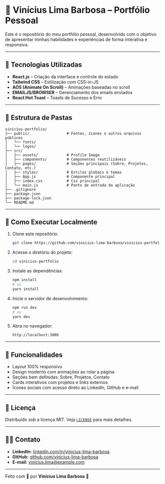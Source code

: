 # 💼 Vinícius Lima Barbosa – Portfólio Pessoal

Este é o repositório do meu portfólio pessoal, desenvolvido com o objetivo de apresentar minhas habilidades e experiências de forma interativa e responsiva.

<!-- 👉 [Acesse o site ao vivo](https://vinicius-lima-barbosa\/vinicius-portfolio) -->

---

## 🚀 Tecnologias Utilizadas

- **React.js** – Criação da interface e controle do estado
- **Tailwind CSS** – Estilização com CSS-in-JS
- **AOS (Animate On Scroll)** – Animações baseadas no scroll
- **EMAILJS/BROWSER** – Gerenciamento dos emails enviados
- **React Hot Toast** – Toasts de Sucesso e Erro

---

## 📁 Estrutura de Pastas

```
vinicius-portfolio/
├── public/                 # Fontes, ícones e outros arquivos públicos
│   └── fonts/
│   └── logos/
├── src/
│   ├── assets/             # Profile Image
│   ├── components/         # Componentes reutilizáveis
│   ├── pages/              # Seções principais (Sobre, Projetos, Contato, etc.)
│   ├── styles/             # Estilos globais e temas
│   ├── App.js              # Componente principal
│   ├── index.css           # Css principal
│   └── main.js             # Ponto de entrada da aplicação
├── .gitignore
├── package.json
├── package-lock.json
└── README.md
```

---

## 🧪 Como Executar Localmente

1. Clone este repositório:

   ```bash
   git clone https://github.com/vinicius-lima-barbosa/vinicius-portfolio.git
   ```

2. Acesse o diretório do projeto:

   ```bash
   cd vinicius-portfolio
   ```

3. Instale as dependências:

   ```bash
   npm install
   # ou
   yarn install
   ```

4. Inicie o servidor de desenvolvimento:

   ```bash
   npm run dev
   # ou
   yarn dev
   ```

5. Abra no navegador:
   ```
   http://localhost:3000
   ```

---

## 📌 Funcionalidades

- Layout 100% responsivo
- Design moderno com animações ao rolar a página
- Seções bem definidas: Sobre, Projetos, Contato
- Cards interativos com projetos e links externos
- Ícones sociais com acesso direto ao LinkedIn, GitHub e e-mail

---

## 📄 Licença

Distribuído sob a licença MIT. Veja [`LICENSE`](LICENSE) para mais detalhes.

---

## 🙋‍♂️ Contato

- **LinkedIn:** [linkedin.com/in/vinicius-lima-barbosa](https://www.linkedin.com/in/vinicius-lima-barbosa)
- **GitHub:** [github.com/vinicius-lima-barbosa](https://github.com/vinicius-lima-barbosa)
- **E-mail:** vinicius.lima@example.com

---

Feito com 💙 por **Vinícius Lima Barbosa** 🚀
